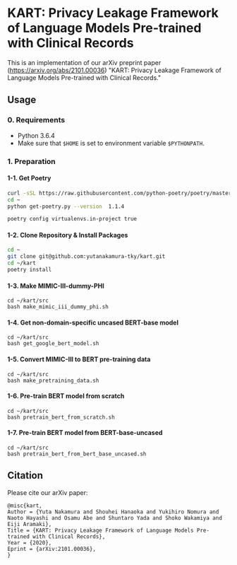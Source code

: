 # KART: Privacy Leakage Framework of Language Models Pre-trained with Clinical Records
This is an implementation of our arXiv preprint paper (https://arxiv.org/abs/2101.00036) "KART: Privacy Leakage Framework of Language Models Pre-trained with Clinical Records."  

## Usage
### 0. Requirements

- Python 3.6.4
- Make sure that `$HOME` is set to environment variable `$PYTHONPATH`.

### 1. Preparation
#### 1-1. Get Poetry

```sh
curl -sSL https://raw.githubusercontent.com/python-poetry/poetry/master/get-poetry.py > ~/get-poetry.py
cd ~
python get-poetry.py --version  1.1.4
```

```sh
poetry config virtualenvs.in-project true
```

#### 1-2. Clone Repository & Install Packages

```sh
cd ~
git clone git@github.com:yutanakamura-tky/kart.git
cd ~/kart
poetry install
```

#### 1-3. Make MIMIC-III-dummy-PHI
```
cd ~/kart/src
bash make_mimic_iii_dummy_phi.sh
```

#### 1-4. Get non-domain-specific uncased BERT-base model
```
cd ~/kart/src
bash get_google_bert_model.sh
```

#### 1-5. Convert MIMIC-III to BERT pre-training data 
```
cd ~/kart/src
bash make_pretraining_data.sh
```

#### 1-6. Pre-train BERT model from scratch
```
cd ~/kart/src
bash pretrain_bert_from_scratch.sh
```

#### 1-7. Pre-train BERT model from BERT-base-uncased
```
cd ~/kart/src
bash pretrain_bert_from_bert_base_uncased.sh
```

## Citation
Please cite our arXiv paper:

```
@misc{kart,
Author = {Yuta Nakamura and Shouhei Hanaoka and Yukihiro Nomura and Naoto Hayashi and Osamu Abe and Shuntaro Yada and Shoko Wakamiya and Eiji Aramaki},
Title = {KART: Privacy Leakage Framework of Language Models Pre-trained with Clinical Records},
Year = {2020},
Eprint = {arXiv:2101.00036},
}
```
